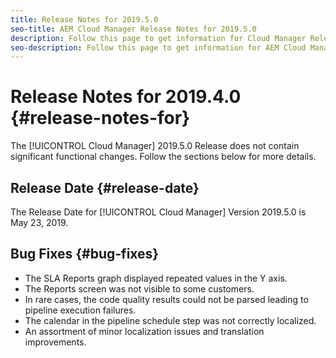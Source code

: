 ```yaml
---
title: Release Notes for 2019.5.0
seo-title: AEM Cloud Manager Release Notes for 2019.5.0
description: Follow this page to get information for Cloud Manager Release 2019.5.0.
seo-description: Follow this page to get information for AEM Cloud Manager Release 2019.5.0.
---
```


# Release Notes for 2019.4.0 {#release-notes-for}

The [!UICONTROL Cloud Manager] 2019.5.0 Release does not contain significant functional changes. Follow the sections below for more details.

## Release Date {#release-date}

The Release Date for [!UICONTROL Cloud Manager] Version 2019.5.0 is May 23, 2019.


## Bug Fixes {#bug-fixes}

* The SLA Reports graph displayed repeated values in the Y axis.
* The Reports screen was not visible to some customers.
* In rare cases, the code quality results could not be parsed leading to pipeline execution failures.
* The calendar in the pipeline schedule step was not correctly localized.
* An assortment of minor localization issues and translation improvements.